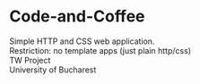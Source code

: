 # Code-and-Coffee
Simple HTTP and CSS web application.  
Restriction: no template apps (just plain http/css)  
TW Project  
University of Bucharest  
